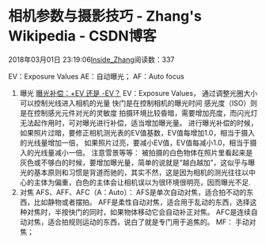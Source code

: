 
# 相机参数与摄影技巧 - Zhang's Wikipedia - CSDN博客


2018年03月01日 23:19:06[Inside_Zhang](https://me.csdn.net/lanchunhui)阅读数：337


EV：Exposure Values
AE：自动曝光；
AF：Auto focus
1. 曝光
[曝光补偿：+EV 还是 -EV？](http://www.photoworld.com.cn/post/52583)
EV：Exposure Values，
通过调整光圈大小可以控制光线进入相机的光量
快门是在控制相机的曝光时间
感光度（ISO）则是在控制感光元件对光的灵敏度
拍摄环境比较昏暗，需要增加亮度，而闪光灯无法起作用时，可对曝光进行补偿，适当增加曝光量。
进行曝光补偿的时候，如果照片过暗，要修正相机测光表的EV值基数，EV值每增加1.0，相当于摄入的光线量增加一倍，
如果照片过亮，要减小EV值，EV值每减小1.0，相当于摄入的光线量减小一倍。
注意雪景等等：
被拍摄的白色物体在照片里看起来是灰色或不够白的时候，要增加曝光量，简单的说就是“越白越加”，这似乎与曝光的基本原则和习惯是背道而驰的，其实不然，这是因为相机的测光往往以中心的主体为偏重，白色的主体会让相机误以为很环境很明亮，因而曝光不足.
2. 对焦
AFS、AFF、AFC（A：Auto）：
AFS是单次自动对焦，适合拍不动的东西，比如静物或者摆拍。
AFF是柔性自动对焦，适合用于乱动的东西，选择这种对焦时，半按快门的同时，如果物体移动它会自动补正对焦。
AFC是连续自动对焦，适合拍规则运动的东西，说白了就是专门用于追焦的。
MF：
手动对焦；


